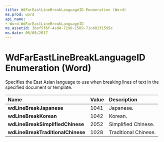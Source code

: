 ```yaml
---
title: WdFarEastLineBreakLanguageID Enumeration (Word)
ms.prod: word
api_name:
- Word.WdFarEastLineBreakLanguageID
ms.assetid: 38ef5f6f-4ed4-7290-1509-71c401f1595e
ms.date: 06/08/2017
---
```



# WdFarEastLineBreakLanguageID Enumeration (Word)

Specifies the East Asian language to use when breaking lines of text in the specified document or template.



|**Name**|**Value**|**Description**|
|:-----|:-----|:-----|
| **wdLineBreakJapanese**|1041|Japanese.|
| **wdLineBreakKorean**|1042|Korean.|
| **wdLineBreakSimplifiedChinese**|2052|Simplified Chinese.|
| **wdLineBreakTraditionalChinese**|1028|Traditional Chinese.|

